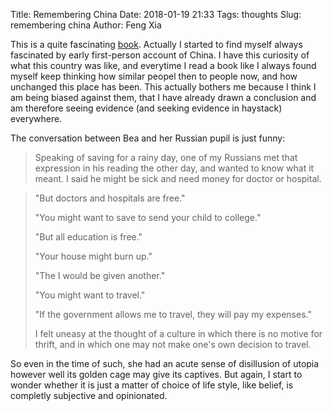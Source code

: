 Title: Remembering China
Date: 2018-01-19 21:33
Tags: thoughts
Slug: remembering china
Author: Feng Xia

This is a quite fascinating [book][1]. Actually I started to find
myself always fascinated by early first-person account of China. I
have this curiosity of what this country was like, and everytime I
read a book like I always found myself keep thinking how similar
peopel then to people now, and how unchanged this place has been. This
actually bothers me because I think I am being biased against them,
that I have already drawn a conclusion and am therefore seeing
evidence (and seeking evidence in haystack) everywhere.

[1]: https://www.amazon.com/Remembering-China-1935-1945-MVP-Exner/dp/0898231701

The conversation between Bea and her Russian pupil is just funny:

> Speaking of saving for a rainy day, one of my Russians met that
> expression in his reading the other day, and wanted to know what it
> meant. I said he might be sick and need money for doctor or
> hospital.

> "But doctors and hospitals are free."
>
> "You might want to save to send your child to college."
>
> "But all education is free."
>
> "Your house might burn up."
>
> "The I would be given another."
>
> "You might want to travel."
>
> "If the government allows me to travel, they will pay my expenses."
> 
> I felt uneasy at the thought of a culture in which there is no motive
> for thrift, and in which one may not make one's own decision to
> travel. 

So even in the time of such, she had an acute sense of disillusion of
utopia however well its golden cage may give its captives. But again,
I start to wonder whether it is just a matter of choice of life style,
like belief, is completly subjective and opinionated. 
